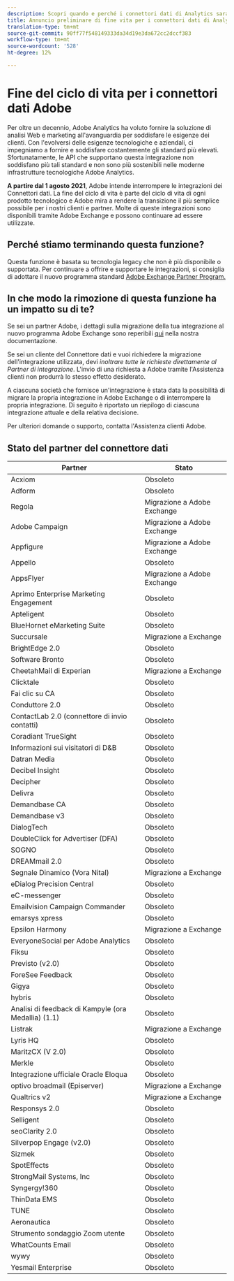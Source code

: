 ```yaml
---
description: Scopri quando e perché i connettori dati di Analytics saranno terminati.
title: Annuncio preliminare di fine vita per i connettori dati di Analytics
translation-type: tm+mt
source-git-commit: 90ff77f548149333da34d19e3da672cc2dccf383
workflow-type: tm+mt
source-wordcount: '528'
ht-degree: 12%

---
```



# Fine del ciclo di vita per i connettori dati  Adobe

Per oltre un decennio,  Adobe Analytics ha voluto fornire la soluzione di analisi Web e marketing all&#39;avanguardia per soddisfare le esigenze dei clienti. Con l&#39;evolversi delle esigenze tecnologiche e aziendali, ci impegniamo a fornire e soddisfare costantemente gli standard più elevati.  Sfortunatamente, le API che supportano questa integrazione non soddisfano più tali standard e non sono più sostenibili nelle moderne infrastrutture tecnologiche  Adobe Analytics.

**A partire dal 1 agosto 2021**,  Adobe intende interrompere le integrazioni dei Connettori dati. La fine del ciclo di vita è parte del ciclo di vita di ogni prodotto tecnologico e  Adobe mira a rendere la transizione il più semplice possibile per i nostri clienti e partner. Molte di queste integrazioni sono disponibili tramite  Adobe Exchange e possono continuare ad essere utilizzate.

## Perché stiamo terminando questa funzione?

Questa funzione è basata su tecnologia legacy che non è più disponibile o supportata. Per continuare a offrire e supportare le integrazioni, si consiglia di adottare il nuovo programma standard [Adobe Exchange Partner Program.](https://partners.adobe.com/exchangeprogram/experiencecloud)

## In che modo la rimozione di questa funzione ha un impatto su di te?

Se sei un partner  Adobe, i dettagli sulla migrazione della tua integrazione al nuovo programma  Adobe Exchange sono reperibili [qui](https://adobeexchangeec.zendesk.com/hc/en-us/articles/360003867071-Adobe-Analytics-Integration-Tools) nella nostra documentazione.

Se sei un cliente del Connettore dati e vuoi richiedere la migrazione dell&#39;integrazione utilizzata, devi *inoltrare tutte le richieste direttamente al Partner di integrazione*. L&#39;invio di una richiesta a  Adobe tramite l&#39;Assistenza clienti non produrrà lo stesso effetto desiderato.

A ciascuna società che fornisce un&#39;integrazione è stata data la possibilità di migrare la propria integrazione in  Adobe Exchange o di interrompere la propria integrazione. Di seguito è riportato un riepilogo di ciascuna integrazione attuale e della relativa decisione.

Per ulteriori domande o supporto, contatta l&#39;Assistenza clienti  Adobe.

## Stato del partner del connettore dati

| Partner | Stato |
| --- | --- |
| Acxiom | Obsoleto |
| Adform | Obsoleto |
| Regola | Migrazione a  Adobe Exchange |
| Adobe Campaign | Migrazione a  Adobe Exchange |
| Appfigure | Migrazione a  Adobe Exchange |
| Appello | Obsoleto |
| AppsFlyer | Migrazione a  Adobe Exchange |
| Aprimo Enterprise Marketing Engagement | Obsoleto |
| Apteligent | Obsoleto |
| BlueHornet eMarketing Suite | Obsoleto |
| Succursale | Migrazione a Exchange |
| BrightEdge 2.0 | Obsoleto |
| Software Bronto | Obsoleto |
| CheetahMail di Experian | Migrazione a Exchange |
| Clicktale | Obsoleto |
| Fai clic su CA | Obsoleto |
| Conduttore 2.0 | Obsoleto |
| ContactLab 2.0 (connettore di invio contatti) | Obsoleto |
| Coradiant TrueSight | Obsoleto |
| Informazioni sui visitatori di D&amp;B | Obsoleto |
| Datran Media | Obsoleto |
| Decibel Insight | Obsoleto |
| Decipher | Obsoleto |
| Delivra | Obsoleto |
| Demandbase CA | Obsoleto |
| Demandbase v3 | Obsoleto |
| DialogTech | Obsoleto |
| DoubleClick for Advertiser (DFA) | Obsoleto |
| SOGNO | Obsoleto |
| DREAMmail 2.0 | Obsoleto |
| Segnale Dinamico (Vora Nital) | Migrazione a Exchange |
| eDialog Precision Central | Obsoleto |
| eC-messenger | Obsoleto |
| Emailvision Campaign Commander | Obsoleto |
| emarsys xpress | Obsoleto |
| Epsilon Harmony | Migrazione a Exchange |
| EveryoneSocial per  Adobe Analytics | Obsoleto |
| Fiksu | Obsoleto |
| Previsto (v2.0) | Obsoleto |
| ForeSee Feedback | Obsoleto |
| Gigya | Obsoleto |
| hybris | Obsoleto |
| Analisi di feedback di Kampyle (ora Medallia) (1.1) | Obsoleto |
| Listrak | Migrazione a Exchange |
| Lyris HQ | Obsoleto |
| MaritzCX (V 2.0) | Obsoleto |
| Merkle | Obsoleto |
| Integrazione ufficiale  Oracle Eloqua | Obsoleto |
| optivo broadmail (Episerver) | Migrazione a Exchange |
| Qualtrics v2 | Migrazione a Exchange |
| Responsys 2.0 | Obsoleto |
| Selligent | Obsoleto |
| seoClarity 2.0 | Obsoleto |
| Silverpop Engage (v2.0) | Obsoleto |
| Sizmek | Obsoleto |
| SpotEffects | Obsoleto |
| StrongMail Systems, Inc | Obsoleto |
| Syngergy!360 | Obsoleto |
| ThinData EMS | Obsoleto |
| TUNE | Obsoleto |
| Aeronautica | Obsoleto |
| Strumento sondaggio Zoom utente | Obsoleto |
| WhatCounts Email | Obsoleto |
| wywy | Obsoleto |
| Yesmail Enterprise | Obsoleto |
